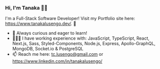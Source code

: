 ### Hi, I'm Tanaka 👋🏾

I'm a Full-Stack Software Developer! 
Visit my Portfolio site here: https://www.tanakalusengo.dev/. 🚀

- 🌱 Always curious and eager to learn!
- 👨🏾‍💻 I have working experience with: JavaScript, TypeScript, React, Next.js, Sass, Styled-Components, Node.js, Express, Apollo-GraphQL, MongoDB, Socket.io & PostgreSQL
- 📫 Reach me here: tc.lusengo@gmail.com or https://www.linkedin.com/in/tanakalusengo/
